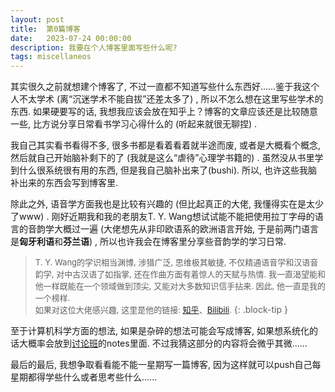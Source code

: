 ```yaml
---
layout: post
title:  第0篇博客
date:   2023-07-24 00:00:00
description: 我要在个人博客里面写些什么呢?
tags: miscellaneos
---
```


其实很久之前就想建个博客了, 不过一直都不知道写些什么东西好......鉴于我这个人不太学术 (离“沉迷学术不能自拔”还差太多了) , 所以不怎么想在这里写些学术的东西. 如果硬要写的话, 我想我应该会放在知乎上？博客的文章应该还是比较随意一些, 比方说分享日常看书学习心得什么的 (听起来就很无聊捏) . 

我自己其实看书看得不多, 很多书都是看着看着就半途而废, 或者是大概看个概念, 然后就自己开始脑补剩下的了 (我就是这么“虐待”心理学书籍的) . 虽然没从书里学到什么很系统很有用的东西, 但是我自己脑补出来了(bushi). 所以, 也许这些我脑补出来的东西会写到博客里. 

除此之外, 语音学方面我也是比较有兴趣的 (但比起真正的大佬, 我懂得实在是太少了www) . 刚好近期我和我的老朋友T. Y. Wang想试试能不能把使用拉丁字母的语言的音韵学大概过一遍 (大佬想先从非印欧语系的欧洲语言开始, 于是前两门语言是**匈牙利语**和**芬兰语**) , 所以也许我会在博客里分享些音韵学的学习日常. 

> <font size = 2>T. Y. Wang的学识相当渊博, 涉猎广泛, 思维极其敏捷, 不仅精通语音学和汉语音韵学, 对中古汉语了如指掌, 还在作曲方面有着惊人的天赋与热情. 我一直渴望能和他一样既能在一个领域做到顶尖, 又能对大多数知识信手拈来. 因此, 他一直是我的一个榜样. </font>
> <br>
> <font size = 2>如果对这位大佬感兴趣, 这里是他的链接: <a href="https://www.zhihu.com/people/wx3d61f0b2908f92a5">知乎</a>、<a href="https://space.bilibili.com/395133818">Bilibili</a>.</font>
{: .block-tip }

至于计算机科学方面的想法, 如果是杂碎的想法可能会写成博客, 如果想系统化的话大概率会放到[讨论班](/seminars)的notes里面. 不过我猜这部分的内容将会微乎其微......

最后的最后, 我想争取看看能不能一星期写一篇博客, 因为这样就可以push自己每星期都得学些什么或者思考些什么......

